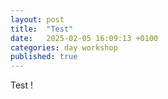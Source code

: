 ```yaml
---
layout: post
title:  "Test"
date:   2025-02-05 16:09:13 +0100
categories: day workshop
published: true
---
```


Test !
